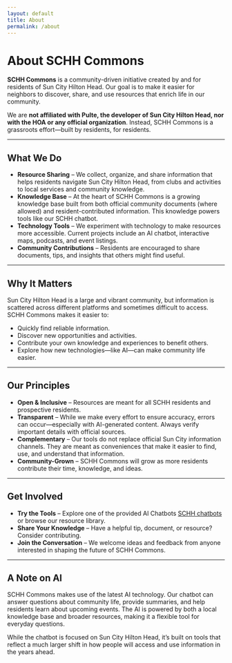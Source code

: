 ```yaml
---
layout: default
title: About
permalink: /about
---
```


# About SCHH Commons

**SCHH Commons** is a community-driven initiative created by and for residents of Sun City Hilton Head. Our goal is to make it easier for neighbors to discover, share, and use resources that enrich life in our community.

We are **not affiliated with Pulte, the developer of Sun City Hilton Head, nor with the HOA or any official organization**. Instead, SCHH Commons is a grassroots effort—built by residents, for residents.

---

## What We Do

* **Resource Sharing** – We collect, organize, and share information that helps residents navigate Sun City Hilton Head, from clubs and activities to local services and community knowledge.
* **Knowledge Base** – At the heart of SCHH Commons is a growing knowledge base built from both official community documents (where allowed) and resident-contributed information. This knowledge powers tools like our SCHH chatbot.
* **Technology Tools** – We experiment with technology to make resources more accessible. Current projects include an AI chatbot, interactive maps, podcasts, and event listings.
* **Community Contributions** – Residents are encouraged to share documents, tips, and insights that others might find useful.

---

## Why It Matters

Sun City Hilton Head is a large and vibrant community, but information is scattered across different platforms and sometimes difficult to access. SCHH Commons makes it easier to:

* Quickly find reliable information.
* Discover new opportunities and activities.
* Contribute your own knowledge and experiences to benefit others.
* Explore how new technologies—like AI—can make community life easier.

---

## Our Principles

* **Open & Inclusive** – Resources are meant for all SCHH residents and prospective residents.
* **Transparent** – While we make every effort to ensure accuracy, errors can occur—especially with AI-generated content. Always verify important details with official sources.
* **Complementary** – Our tools do not replace official Sun City information channels. They are meant as conveniences that make it easier to find, use, and understand that information.
* **Community-Grown** – SCHH Commons will grow as more residents contribute their time, knowledge, and ideas.

---

## Get Involved

* **Try the Tools** – Explore one of the provided AI Chatbots [SCHH chatbots](/chatbots) or browse our resource library.
* **Share Your Knowledge** – Have a helpful tip, document, or resource? Consider contributing.
* **Join the Conversation** – We welcome ideas and feedback from anyone interested in shaping the future of SCHH Commons.

---

## A Note on AI

SCHH Commons makes use of the latest AI technology. Our chatbot can answer questions about community life, provide summaries, and help residents learn about upcoming events. The AI is powered by both a local knowledge base and broader resources, making it a flexible tool for everyday questions.

While the chatbot is focused on Sun City Hilton Head, it’s built on tools that reflect a much larger shift in how people will access and use information in the years ahead.
